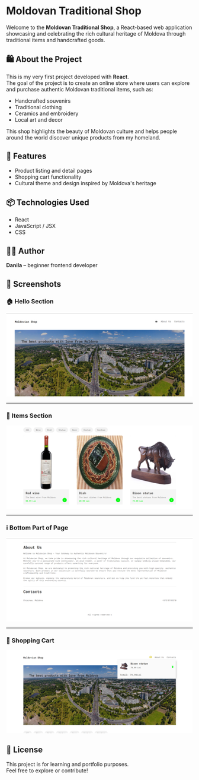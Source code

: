 # Moldovan Traditional Shop

Welcome to the **Moldovan Traditional Shop**, a React-based web application showcasing and celebrating the rich cultural heritage of Moldova through traditional items and handcrafted goods.

## 🛍️ About the Project

This is my very first project developed with **React**.  
The goal of the project is to create an online store where users can explore and purchase authentic Moldovan traditional items, such as:

- Handcrafted souvenirs  
- Traditional clothing  
- Ceramics and embroidery  
- Local art and decor

This shop highlights the beauty of Moldovan culture and helps people around the world discover unique products from my homeland.

## 🚀 Features
 
- Product listing and detail pages  
- Shopping cart functionality
- Cultural theme and design inspired by Moldova's heritage  

## 📦 Technologies Used

- React  
- JavaScript / JSX  
- CSS 

## 🧑‍💻 Author

**Danila** – beginner frontend developer

## 📸 Screenshots

### 🏠 Hello Section
![Hello Page](./public/readme/main.png)

---

### 📄 Items Section
![Items Section](./public/readme/items.png)

---

### ℹ️ Bottom Part of Page
![Bottom Part of Page](./public/readme/bottom.png)

---

### 🛒 Shopping Cart
![Shopping Cart](./public/readme/shop_cart.png)

## 📝 License

This project is for learning and portfolio purposes.  
Feel free to explore or contribute!